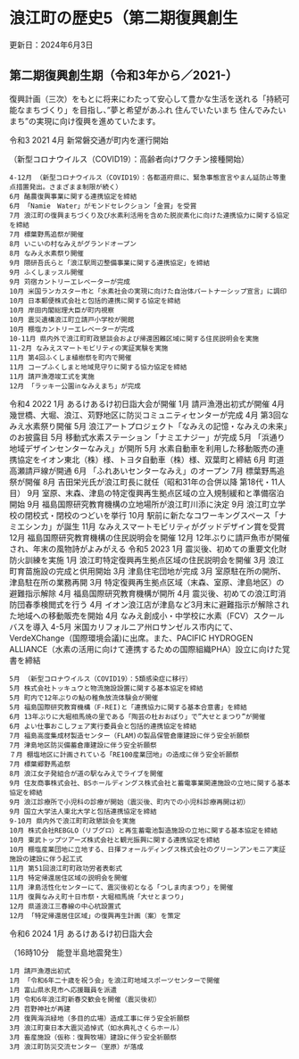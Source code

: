 # 浪江町の歴史5（第二期復興創生

更新日：2024年6月3日

## 第二期復興創生期（令和3年から／2021-）

復興計画（三次）をもとに将来にわたって安心して豊かな生活を送れる「持続可能なまちづくり」を目指し、”夢と希望があふれ 住んでいたいまち 住んでみたいまち”の実現に向け復興を進めていたます。

令和3 2021 4月
新常磐交通が町内を運行開始

（新型コロナウイルス（COVID19）：高齢者向けワクチン接種開始）

    4-12月 （新型コロナウイルス（COVID19）：各都道府県に、緊急事態宣言やまん延防止等重点措置発出。さまざまま制限が続く）
    6月 酪農復興事業に関する連携協定を締結
    6月 「Namie　Water」がモンドセレクション「金賞」を受賞
    7月 浪江町の復興まちづくり及び水素利活用を含めた脱炭素化に向けた連携協力に関する協定を締結
    7月 標葉野馬追祭が開催
    8月 いこいの村なみえがグランドオープン
    8月 なみえ水素祭り開催
    9月 隈研吾氏らと「浪江駅周辺整備事業に関する連携協定」を締結
    9月 ふくしまッスル開催
    9月 苅宿カントリーエレベーターが完成
    10月 米国ランカスター市と「水素社会の実現に向けた自治体パートナーシップ宣言」に調印
    10月 日本郵便株式会社と包括的連携に関する協定を締結
    10月 岸田内閣総理大臣が町内視察
    10月 震災遺構浪江町立請戸小学校が開館
    10月 棚塩カントリーエレベーターが完成
    10-11月 県内外で浪江町町政懇談会および帰還困難区域に関する住民説明会を実施
    11-2月 なみえスマートモビリティの実証実験を実施
    11月 第4回ふくしま植樹祭を町内で開催
    11月 コープふくしまと地域見守りに関する協力協定を締結
    11月 請戸漁港竣工式を実施
    12月 「ラッキー公園㏌なみえまち」が完成
令和4 2022 1月 あるけあるけ初日詣大会が開催
    1月 請戸漁港出初式が開催
    4月 幾世橋、大堀、浪江、苅野地区に防災コミュニティセンターが完成
    4月 第3回なみえ水素祭り開催
    5月 浪江アートプロジェクト「なみえの記憶・なみえの未来」のお披露目
    5月 移動式水素ステーション「ナミエナジー」が完成
    5月 「浜通り地域デザインセンターなみえ」が開所
    5月 水素自動車を利用した移動販売の連携協定をイオン東北（株）様、トヨタ自動車（株）様、双葉町と締結
    6月 町道高瀬請戸線が開通
    6月 「ふれあいセンターなみえ」のオープン
    7月 標葉野馬追祭が開催
    8月 吉田栄光氏が浪江町長に就任（昭和31年の合併以降 第18代・11人目）
    9月 室原、末森、津島の特定復興再生拠点区域の立入規制緩和と準備宿泊開始
    9月 福島国際研究教育機構の立地場所が浪江町川添に決定
    9月 浪江町立学校の閉校式・閉校のつどいを挙行
    10月 駅前に新たなコワーキングスペース「ナミエシンカ」が誕生
    11月 なみえスマートモビリティがグッドデザイン賞を受賞
    12月 福島国際研究教育機構の住民説明会を開催
    12月 12年ぶりに請戸魚市が開催され、年末の風物詩がよみがえる
令和5 2023 1月 震災後、初めての重要文化財防火訓練を実施
    1月 浪江町特定復興再生拠点区域の住民説明会を開催
    3月 浪江町育苗施設の完成と供用開始
    3月 津島住宅団地が完成
    3月 室原駐在所の開所、津島駐在所の業務再開
    3月 特定復興再生拠点区域（末森、室原、津島地区）の避難指示解除
    4月 福島国際研究教育機構が開所
    4月 震災後、初めての浪江町消防団春季検閲式を行う
    4月 イオン浪江店が津島など3月末に避難指示が解除された地域への移動販売を開始
    4月 なみえ創成小・中学校に水素（FCV）スクールバスを導入
    4-5月
米国カリフォルニア州ロサンゼルス市内にて、VerdeXChange（国際環境会議)に出席。また、PACIFIC HYDROGEN ALLIANCE（水素の活用に向けて連携するための国際組織PHA）設立に向けた覚書を締結

    5月 （新型コロナウイルス（COVID19）：5類感染症に移行）
    5月 株式会社トッキュウと物流施設設置に関する基本協定を締結
    5月 町内で12年ぶりの鮎の稚魚放流体験会が開催
    5月 福島国際研究教育機構（F-REI)と「連携協力に関する基本合意書」を締結
    6月 13年ぶりに大堀相馬焼の里である「陶芸の杜おおぼり」で”大せとまつり”が開催
    6月 よい仕事おこしフェア実行委員会と包括的連携協定を締結
    7月 福島高度集成材製造センター（FLAM)の製品保管倉庫建設に伴う安全祈願祭
    7月 津島地区防災備蓄倉庫建設に伴う安全祈願祭
    ７月 棚塩地区に計画されている「RE100産業団地」の造成に伴う安全祈願祭
    7月 標葉郷野馬追祭
    8月 浪江女子発組合が道の駅なみえでライブを開催
    9月 住友商事株式会社、BSホールディングス株式会社と蓄電事業関連施設の立地に関する基本協定を締結
    9月 浪江診療所で小児科の診療が開始（震災後、町内での小児科診療再開は初）
    9月 国立大学法人東北大学と包括連携協定を締結
    9-10月 県内外で浪江町町政懇談会を実施
    10月 株式会社REBGLO（リブグロ）と再生蓄電池製造施設の立地に関する基本協定を締結
    10月 東武トップツアーズ株式会社と観光振興に関する連携協定を締結
    10月 棚塩産業団地に立地する、日揮フォールディングス株式会社のグリーンアンモニア実証施設の建設に伴う起工式
    11月 第51回浪江町町政功労者表彰式
    11月 特定帰還居住区域の説明会を開催
    11月 津島活性化センターにて、震災後初となる「つしま肉まつり」を開催
    11月 復興なみえ町十日市祭・大堀相馬焼「大せとまつり」
    12月 県道浪江三春線の中心杭設置式
    12月 「特定帰還居住区域」の復興再生計画（案）を策定
令和6 2024 1月
あるけあるけ初日詣大会

（16時10分　能登半島地震発生）

    1月 請戸漁港出初式
    1月 「令和6年二十歳を祝う会」を浪江町地域スポーツセンターで開催
    1月 富山県氷見市へ応援職員を派遣
    1月 令和6年浪江町新春交歓会を開催（震災後初）
    2月 苕野神社が再建
    2月 復興海浜緑地（多目的広場）造成工事に伴う安全祈願祭
    3月 浪江町東日本大震災追悼式（如水典礼さくらホール）
    3月 畜産施設（仮称：復興牧場）建設に伴う安全祈願祭
    3月 浪江町防災交流センター（室原）が落成
